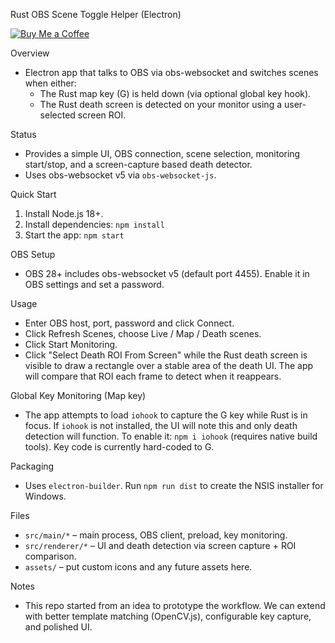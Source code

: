 Rust OBS Scene Toggle Helper (Electron)

[![Buy Me a Coffee](https://img.shields.io/badge/Buy%20Me%20a%20Coffee-support-yellow?logo=buy-me-a-coffee)](https://buymeacoffee.com/save5bucks)

Overview
- Electron app that talks to OBS via obs-websocket and switches scenes when either:
  - The Rust map key (G) is held down (via optional global key hook).
  - The Rust death screen is detected on your monitor using a user-selected screen ROI.

Status
- Provides a simple UI, OBS connection, scene selection, monitoring start/stop, and a screen-capture based death detector.
- Uses obs-websocket v5 via `obs-websocket-js`.

Quick Start
1) Install Node.js 18+.
2) Install dependencies: `npm install`
3) Start the app: `npm start`

OBS Setup
- OBS 28+ includes obs-websocket v5 (default port 4455). Enable it in OBS settings and set a password.

Usage
- Enter OBS host, port, password and click Connect.
- Click Refresh Scenes, choose Live / Map / Death scenes.
- Click Start Monitoring.
- Click "Select Death ROI From Screen" while the Rust death screen is visible to draw a rectangle over a stable area of the death UI. The app will compare that ROI each frame to detect when it reappears.

Global Key Monitoring (Map key)
- The app attempts to load `iohook` to capture the G key while Rust is in focus. If `iohook` is not installed, the UI will note this and only death detection will function. To enable it: `npm i iohook` (requires native build tools). Key code is currently hard-coded to G.

Packaging
- Uses `electron-builder`. Run `npm run dist` to create the NSIS installer for Windows.

Files
- `src/main/*` – main process, OBS client, preload, key monitoring.
- `src/renderer/*` – UI and death detection via screen capture + ROI comparison.
- `assets/` – put custom icons and any future assets here.

Notes
- This repo started from an idea to prototype the workflow. We can extend with better template matching (OpenCV.js), configurable key capture, and polished UI.

